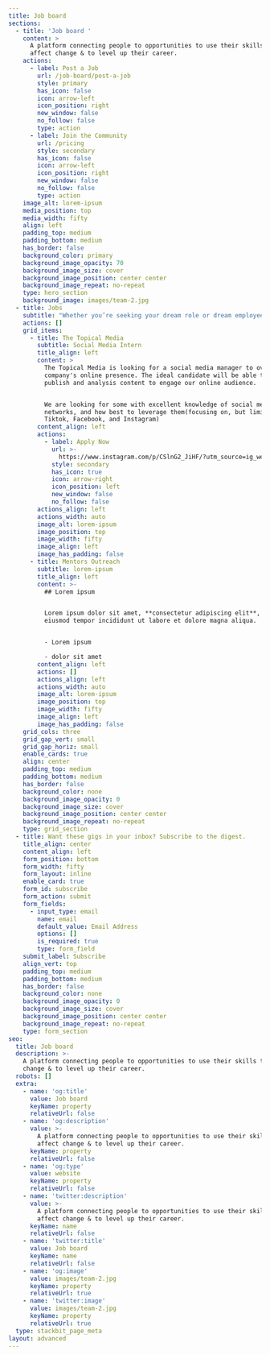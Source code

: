 ```yaml
---
title: Job board
sections:
  - title: 'Job board '
    content: >
      A platform connecting people to opportunities to use their skills to
      affect change & to level up their career.
    actions:
      - label: Post a Job
        url: /job-board/post-a-job
        style: primary
        has_icon: false
        icon: arrow-left
        icon_position: right
        new_window: false
        no_follow: false
        type: action
      - label: Join the Community
        url: /pricing
        style: secondary
        has_icon: false
        icon: arrow-left
        icon_position: right
        new_window: false
        no_follow: false
        type: action
    image_alt: lorem-ipsum
    media_position: top
    media_width: fifty
    align: left
    padding_top: medium
    padding_bottom: medium
    has_border: false
    background_color: primary
    background_image_opacity: 70
    background_image_size: cover
    background_image_position: center center
    background_image_repeat: no-repeat
    type: hero_section
    background_image: images/team-2.jpg
  - title: Jobs
    subtitle: "Whether you’re seeking your dream role or dream employee—Mentors Outreach Jobs has you covered. We’re kind of like matchmakers that way \U0001F4AB"
    actions: []
    grid_items:
      - title: The Topical Media
        subtitle: Social Media Intern
        title_align: left
        content: >
          The Topical Media is looking for a social media manager to oversee the
          company's online presence. The ideal candidate will be able to create,
          publish and analysis content to engage our online audience.


          We are looking for some with excellent knowledge of social media
          networks, and how best to leverage them(focusing on, but limited to
          Tiktok, Facebook, and Instagram)
        content_align: left
        actions:
          - label: Apply Now
            url: >-
              https://www.instagram.com/p/CSlnG2_JiHF/?utm_source=ig_web_copy_link
            style: secondary
            has_icon: true
            icon: arrow-right
            icon_position: left
            new_window: false
            no_follow: false
        actions_align: left
        actions_width: auto
        image_alt: lorem-ipsum
        image_position: top
        image_width: fifty
        image_align: left
        image_has_padding: false
      - title: Mentors Outreach
        subtitle: lorem-ipsum
        title_align: left
        content: >-
          ## Lorem ipsum


          Lorem ipsum dolor sit amet, **consectetur adipiscing elit**, sed do
          eiusmod tempor incididunt ut labore et dolore magna aliqua.


          - Lorem ipsum

          - dolor sit amet
        content_align: left
        actions: []
        actions_align: left
        actions_width: auto
        image_alt: lorem-ipsum
        image_position: top
        image_width: fifty
        image_align: left
        image_has_padding: false
    grid_cols: three
    grid_gap_vert: small
    grid_gap_horiz: small
    enable_cards: true
    align: center
    padding_top: medium
    padding_bottom: medium
    has_border: false
    background_color: none
    background_image_opacity: 0
    background_image_size: cover
    background_image_position: center center
    background_image_repeat: no-repeat
    type: grid_section
  - title: Want these gigs in your inbox? Subscribe to the digest.
    title_align: center
    content_align: left
    form_position: bottom
    form_width: fifty
    form_layout: inline
    enable_card: true
    form_id: subscribe
    form_action: submit
    form_fields:
      - input_type: email
        name: email
        default_value: Email Address
        options: []
        is_required: true
        type: form_field
    submit_label: Subscribe
    align_vert: top
    padding_top: medium
    padding_bottom: medium
    has_border: false
    background_color: none
    background_image_opacity: 0
    background_image_size: cover
    background_image_position: center center
    background_image_repeat: no-repeat
    type: form_section
seo:
  title: Job board
  description: >-
    A platform connecting people to opportunities to use their skills to affect
    change & to level up their career.
  robots: []
  extra:
    - name: 'og:title'
      value: Job board
      keyName: property
      relativeUrl: false
    - name: 'og:description'
      value: >-
        A platform connecting people to opportunities to use their skills to
        affect change & to level up their career.
      keyName: property
      relativeUrl: false
    - name: 'og:type'
      value: website
      keyName: property
      relativeUrl: false
    - name: 'twitter:description'
      value: >-
        A platform connecting people to opportunities to use their skills to
        affect change & to level up their career.
      keyName: name
      relativeUrl: false
    - name: 'twitter:title'
      value: Job board
      keyName: name
      relativeUrl: false
    - name: 'og:image'
      value: images/team-2.jpg
      keyName: property
      relativeUrl: true
    - name: 'twitter:image'
      value: images/team-2.jpg
      keyName: property
      relativeUrl: true
  type: stackbit_page_meta
layout: advanced
---
```

